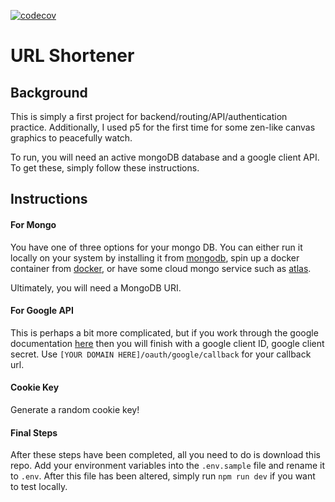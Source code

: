 [![codecov](https://codecov.io/gh/dChancellor/url_shortener/branch/master/graph/badge.svg?token=49KV7U5FO4)](https://codecov.io/gh/dChancellor/url_shortener)

# URL Shortener

## Background

This is simply a first project for backend/routing/API/authentication practice. Additionally, I used p5 for the first time for some zen-like canvas graphics to peacefully watch.

To run, you will need an active mongoDB database and a google client API. To get these, simply follow these instructions.

## Instructions

#### For Mongo

You have one of three options for your mongo DB. You can either run it locally on your system by installing it from [mongodb](https://www.mongodb.com/), spin up a docker container from [docker](https://hub.docker.com/_/mongo/), or have some cloud mongo service such as [atlas](https://www.mongodb.com/cloud/atlas).

Ultimately, you will need a MongoDB URI. 

#### For Google API

This is perhaps a bit more complicated, but if you work through the google documentation [here](https://support.google.com/googleapi/answer/6158849?hl=en&ref_topic=7013279) then you will finish with a google client ID, google client secret. Use `[YOUR DOMAIN HERE]/oauth/google/callback` for your callback url. 

#### Cookie Key

Generate a random cookie key!

#### Final Steps

After these steps have been completed, all you need to do is download this repo. Add your environment variables into the `.env.sample` file and rename it to `.env`. After this file has been altered, simply run `npm run dev` if you want to test locally. 


